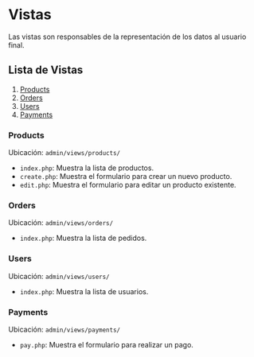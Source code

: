 # Vistas

Las vistas son responsables de la representación de los datos al usuario final.

## Lista de Vistas

1. [Products](#products)
2. [Orders](#orders)
3. [Users](#users)
4. [Payments](#payments)

### Products

Ubicación: `admin/views/products/`

- `index.php`: Muestra la lista de productos.
- `create.php`: Muestra el formulario para crear un nuevo producto.
- `edit.php`: Muestra el formulario para editar un producto existente.

### Orders

Ubicación: `admin/views/orders/`

- `index.php`: Muestra la lista de pedidos.

### Users

Ubicación: `admin/views/users/`

- `index.php`: Muestra la lista de usuarios.

### Payments

Ubicación: `admin/views/payments/`

- `pay.php`: Muestra el formulario para realizar un pago.